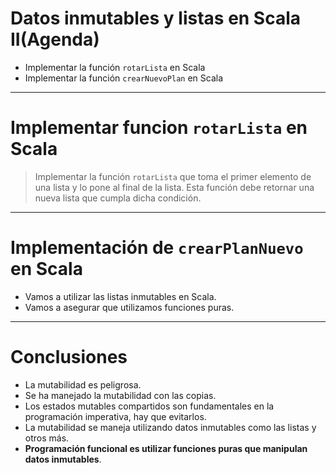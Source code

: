 # Datos inmutables y listas en Scala II(Agenda)

* Implementar la función `rotarLista` en Scala
* Implementar la función `crearNuevoPlan` en Scala 



---

# Implementar funcion `rotarLista` en Scala

> Implementar la función `rotarLista` que toma el primer elemento de una lista
> y lo pone al final de la lista. Esta función debe retornar una nueva lista que 
> cumpla dicha condición.

---

# Implementación de `crearPlanNuevo` en Scala

* Vamos a utilizar las listas inmutables en Scala.
* Vamos a asegurar que utilizamos funciones puras.

---

# Conclusiones

* La mutabilidad es peligrosa.
* Se ha manejado la mutabilidad con las copias.
* Los estados mutables compartidos son fundamentales en la programación imperativa, hay que evitarlos.
* La mutabilidad se maneja utilizando datos inmutables como las listas y otros más.
* **Programación funcional es utilizar funciones puras que manipulan datos inmutables**.
